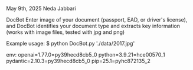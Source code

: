 May 9th, 2025
Neda Jabbari


DocBot
Enter image of your document (passport, EAD, or driver's license), and DocBot identifies your document type and extracts key information (works with image files, tested with jpg and png)

Example usage: $ python DocBot.py './data/2017.jpg'


env:
openai=1.77.0=py39hecd8cb5_0
python=3.9.21=hce00570_1
pydantic=2.10.3=py39hecd8cb5_0
pip=25.1=pyhc872135_2